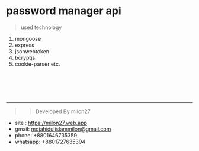 # password manager api 

> used technology

 1. mongoose
 1. express
 1. jsonwebtoken
 1. bcryptjs
 1. cookie-parser
 etc.

<br/><br/><br/><br/>
___

>> Developed By milon27
* site : https://milon27.web.app
* gmail: mdjahidulislammilon@gmail.com
* phone: +8801646735359	
* whatsapp: +8801727635394